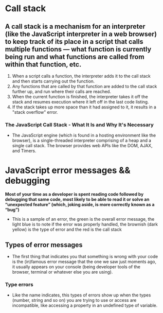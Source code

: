 # Call stack

## A call stack is a mechanism for an interpreter (like the JavaScript interpreter in a web browser) to keep track of its place in a script that calls multiple functions — what function is currently being run and what functions are called from within that function, etc.


1. When a script calls a function, the interpreter adds it to the call stack and then starts carrying out the function.
2. Any functions that are called by that function are added to the call stack further up, and run where their calls are reached.
3. When the current function is finished, the interpreter takes it off the stack and resumes execution where it left off in the last code listing.
4. If the stack takes up more space than it had assigned to it, it results in a "stack overflow" error.

### The JavaScript Call Stack - What It Is and Why It's Necessary

* The JavaScript engine (which is found in a hosting environment like the browser), is a single-threaded interpreter comprising of a heap and a single call stack. The browser provides web APIs like the DOM, AJAX, and Timers.



# JavaScript error messages && debugging

**Most of your time as a developer is spent reading code followed by debugging that same code, most likely to be able to read it or solve an “unexpected feature” (which, joking aside, is more correctly known as a “bug”)**

* This is a sample of an error, the green is the overall error message, the light blue is to note if the error was properly handled, the brownish (dark yellow) is the type of error and the red is the call stack

## Types of error messages

* The first thing that indicates you that something is wrong with your code is the (in)famous error message that the one we saw just moments ago, it usually appears on your console (being developer tools of the browser, terminal or whatever else you are using).

### Type errors

* Like the name indicates, this types of errors show up when the types (number, string and so on) you are trying to use or access are incompatible, like accessing a property in an undefined type of variable.



